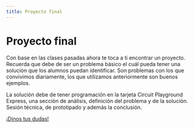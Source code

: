 ```yaml
---
title: Proyecto final
---
```


# Proyecto final

Con base en las clases pasadas ahora te toca a ti encontrar un proyecto.
Recuerda que debe de ser un problema básico el cuál pueda tener una solución que los alumnos puedan identificar. Son problemas con los que convivimos diariamente, los que utilizamos anteriormente son buenos ejemplos.

La solución debe de tener programación en la tarjeta Circuit Playground Express, una sección de análisis, definición del problema y de la solución. Sesión técnica, de prototipado y además la conclusión. 

<a class="btn btn-primary" target="_blank" href="http://www.makermex.com/forum/makercademy-124"></i> ¡Dinos tus dudas!</a>
